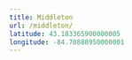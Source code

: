 ```yaml
---
title: Middleton
url: /middleton/
latitude: 43.183365900000005
longitude: -84.70888950000001
---
```

